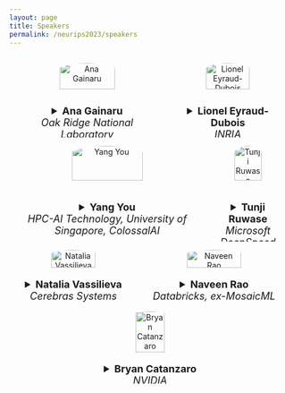 ```yaml
---
layout: page
title: Speakers
permalink: /neurips2023/speakers
---
```


<style>
.row {
  display: flex;
}

/* Create three equal columns that sits next to each other */
.column {
  flex: 33.33%;
  padding: 15px;
  text-align: center;
}

img {
  border-radius: 50%;
}

summary {
    font-size: large
}
</style>


<div class="row">
  <div class="column">
    <img src="{{site.url}}/assets/ana.jpeg" title=" Ana Gainaru" width="63%" />
    <figcaption>
    <details>
    <summary>
    <b> Ana Gainaru</b> <br /> <em>Oak Ridge National Laboratory</em>
    </summary>
    <a href="https://scholar.google.com/citations?hl=en&user=YR3x8gkAAAAJ&view_op=list_works&sortby=pubdate">Publications</a>
    <a href="http://ana-gainaru.com/">Website</a>
    </details>
    </figcaption>
  </div> 
  <div class="column">
    <img src="{{site.url}}/assets/lionel_2023.jpeg" title="Lionel Eyraud-Dubois" width="63%" />
    <figcaption>
    <details>
    <summary>
    <b>Lionel Eyraud-Dubois</b> <br /> <em>INRIA</em>
    </summary>
    <!-- Researcher at Inria, University of Bordeaux; Expert
in linear algebra, efficient training, re-materialization, offloading; creator and maintainer of two
software packages for memory-efficient training Rotor and Rockmate -->
    <a href="https://dblp.org/pid/e/LionelEyraudDubois.html">Publications</a>
    <a href="https://www.labri.fr/profil/Eyraud-dubois_ID1188202150">Website</a>
    </details>
    </figcaption>
  </div> 
</div>

<div class="row">
  <div class="column">
    <img src="{{site.url}}/assets/yy.jpeg" title=" Yang You" width="63%" />
    <figcaption>
    <details>
    <summary>
    <b>Yang You</b><br /><em>HPC-AI Technology, University of Singapore, ColossalAI</em>
    </summary>
    <!-- Founder at HPC-AI Technology, Presidential Young Professor at University
of Singapore; Expert in high performance computing, machine learning, parallel and
distributed systems and the main developer of ColossalAI -->
    <a href="https://scholar.google.com/citations?user=jF4dPZwAAAAJ&hl=en">Publications</a>
    <a href="https://ai.comp.nus.edu.sg/">Website</a>
    </details>
    </figcaption>
  </div> 
  <div class="column">
    <!-- <img src="https://res.cloudinary.com/apideck/image/upload/w_196,f_auto/v1674230967/marketplaces/ckhg56iu1mkpc0b66vj7fsj3o/listings/Screenshot_2023-01-20_at_17.09.10_ljybhx.png" title="DeepSpeed" width="63%"  /> -->
    <img src="{{site.url}}/assets/tunji.png" title=" Tunji Ruwase" width="63%" />
    <figcaption>
    <details>
    <summary>
    <b>Tunji Ruwase</b><br /><em>Microsoft DeepSpeed</em>
    </summary>
    <a href="https://scholar.google.com/citations?hl=en&user=HZDafzgAAAAJ&view_op=list_works&sortby=pubdate">Publications</a>
    <a href="https://www.microsoft.com/en-us/research/people/olruwase/">Website</a>
    </details>
    </figcaption>
  </div>
 </div> 

<div class="row"> 
  <div class="column">
    <img src="{{site.url}}/assets/natalia.jpeg" title=" Natalia Vassilieva" width="63%" />
    <figcaption>
    <details>
    <summary>
    <b> Natalia Vassilieva</b> <br /><em>Cerebras Systems</em>
    </summary>
    <a href="https://scholar.google.com/citations?hl=en&user=nqkl6MwAAAAJ&view_op=list_works&sortby=pubdate">Publications</a>
    <a href="https://www.linkedin.com/in/nataliavassilieva/">Website</a>
    </details>
    </figcaption>
  </div> 
  
  <div class="column">
    <img src="{{site.url}}/assets/naveen.jpeg" title=" Naveen Rao" width="63%" />
    <figcaption>
    <details>
    <summary>
    <b>Naveen Rao</b><br /><em>Databricks, ex-MosaicML</em>
    </summary>
    <!-- <a href="">Publications</a> -->
    <a href="https://www.linkedin.com/in/naveen-rao-bba5b01/">Website</a>
    </details>
</figcaption>
  </div>
</div>

<div class="row"> 
  <div class="column">
    <img src="{{site.url}}/assets/bryan.jpeg" title="Bryan Catanzaro" width="33%" height="80%" />
    <figcaption>
    <details>
    <summary>
    <b>Bryan Catanzaro</b> <br /><em>NVIDIA</em>
    </summary>
    <!-- Bryan Catanzaro leads a team finding new ways to use AI to improve projects ranging from
language understanding to computer graphics and chip design. He is pioneering the training of LMs
at scale, including through the Megatron project. Bryan’s research at NVIDIA led to the creation of
cuDNN, and more recently, he helped to lead the team that invented DLSS 2.0. <br /> -->
    <a href="https://scholar.google.com/citations?hl=en&user=UZ6kI2AAAAAJ&view_op=list_works&sortby=pubdate">Publications</a>
    <a href="https://ctnzr.io/">Website</a>
    </details>
    </figcaption>
  </div>
</div>
